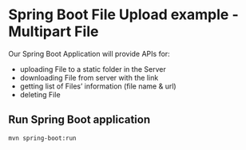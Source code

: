 # Spring Boot File Upload example - Multipart File

Our Spring Boot Application will provide APIs for:
- uploading File to a static folder in the Server
- downloading File from server with the link
- getting list of Files’ information (file name & url)
- deleting File

## Run Spring Boot application
```
mvn spring-boot:run
```
